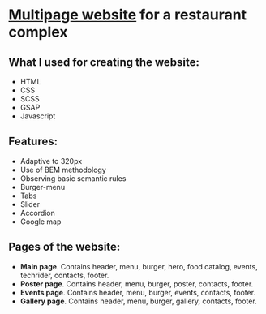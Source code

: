 # [Multipage website](https://dchornoivanenko.github.io/manhattan/) for a restaurant complex
## What I used for creating the website:
- HTML
- CSS
- SCSS
- GSAP
- Javascript
## Features:
- Adaptive to 320px
- Use of BEM methodology
- Observing basic semantic rules
- Burger-menu
- Tabs
- Slider
- Accordion
- Google map
## Pages of the website:
- **Main page**. Contains header, menu, burger, hero, food catalog, events, techrider, contacts, footer.
- **Poster page**. Contains header, menu, burger, poster, contacts, footer.
- **Events page**. Contains header, menu, burger, events, contacts, footer.
- **Gallery page**. Contains header, menu, burger, gallery, contacts, footer.
